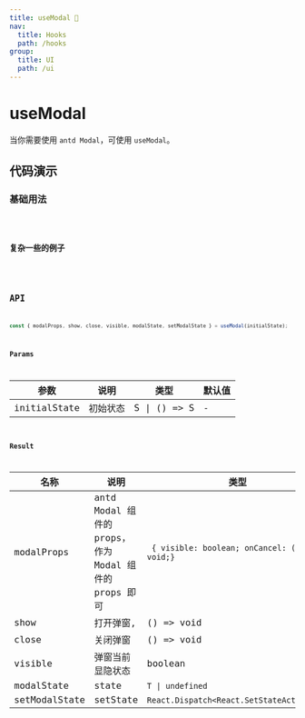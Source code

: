 ```yaml
---
title: useModal 🌟
nav:
  title: Hooks
  path: /hooks
group:
  title: UI
  path: /ui
---
```


# useModal

当你需要使用 `antd Modal`，可使用 `useModal`。

## 代码演示

### 基础用法

<code src="./demo/demo1.tsx" />

### 复杂一些的例子

<code src="./demo/demo2.tsx" />

## API

```ts
const { modalProps, show, close, visible, modalState, setModalState } = useModal(initialState);
```

### Params

| 参数         | 说明     | 类型         | 默认值 |
| ------------ | -------- | ------------ | ------ |
| initialState | 初始状态 | S \| () => S | -      |

### Result

| 名称          | 说明                                                  | 类型                                          |
| ------------- | ----------------------------------------------------- | --------------------------------------------- |
| modalProps    | antd Modal 组件的 props，作为 Modal 组件的 props 即可 | ` { visible: boolean; onCancel: () => void;}` |
| show          | 打开弹窗,                                             | () => void                                    |
| close         | 关闭弹窗                                              | () => void                                    |
| visible       | 弹窗当前显隐状态                                      | boolean                                       |
| modalState    | state                                                 | `T \| undefined`                              |
| setModalState | setState                                              | `React.Dispatch<React.SetStateAction<T>>`     |
